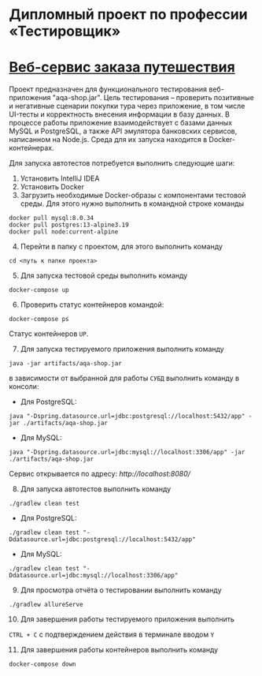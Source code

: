 # Дипломный проект по профессии «Тестировщик»

# [Веб-сервис заказа путешествия](https://github.com/netology-code/qa-diploma)

Проект предназначен для функционального тестирования веб-приложения "aqa-shop.jar". 
Цель тестирования – проверить позитивные и негативные сценарии покупки тура через приложение, в том числе UI-тесты и корректность внесения информации в базу данных. 
В процессе работы приложение взаимодействует с базами данных MySQL и PostgreSQL, а также API эмулятора банковских сервисов, написанном на Node.js. Среда для их запуска находится в Docker-контейнерах.

Для запуска автотестов потребуется выполнить следующие шаги:

1. Установить IntelliJ IDEA 
2. Установить Docker
3. Загрузить необходимые Docker-образы с компонентами тестовой среды. Для этого нужно выполнить в командной строке команды

```
docker pull mysql:8.0.34
docker pull postgres:13-alpine3.19
docker pull node:current-alpine
```
4. Перейти в папку с проектом, для этого выполнить команду

```cd <путь к папке проекта>```

5. Для запуска тестовой среды выполнить команду

```docker-compose up```

6. Проверить статус контейнеров командой:

```docker-compose ps```

Cтатус контейнеров `UP`.

7. Для запуска тестируемого приложения выполнить команду

```java -jar artifacts/aqa-shop.jar```

в зависимости от выбранной для работы `СУБД` выполнить команду в консоли:

- Для PostgreSQL:

```java "-Dspring.datasource.url=jdbc:postgresql://localhost:5432/app" -jar ./artifacts/aqa-shop.jar```

- Для MySQL:

```java "-Dspring.datasource.url=jdbc:mysql://localhost:3306/app" -jar ./artifacts/aqa-shop.jar```

Сервис открывается по адресу: _http://localhost:8080/_

8. Для запуска автотестов выполнить команду

```./gradlew clean test```

- Для PostgreSQL:

```./gradlew clean test "-Ddatasource.url=jdbc:postgresql://localhost:5432/app"```

- Для MySQL:

```./gradlew clean test "-Ddatasource.url=jdbc:mysql://localhost:3306/app"```

9. Для просмотра отчёта о тестировании выполнить команду
   
```./gradlew allureServe```

10. Для завершения работы тестируемого приложения выполнить 

`CTRL + C` с подтверждением действия в терминале вводом `Y`

11. Для завершения работы контейнеров выполнить команду

```docker-compose down```

